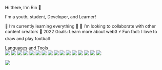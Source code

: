 Hi there, I'm Rin 👋


I'm a youth, student, Developer, and Learner!

🌱 I’m currently learning everything 🤣
👯 I’m looking to collaborate with other content creators
🥅 2022 Goals: Learn more about web3
⚡ Fun fact: I love to draw and play football

Languages and Tools
</br>
<img src=" {https://img.shields.io/badge/Adobe%20Photoshop-31A8FF?style=for-the-badge&logo=Adobe%20Photoshop&logoColor=black} ">
<img src=" https://img.shields.io/badge/Adobe%20XD-470137?style=for-the-badge&logo=Adobe%20XD&logoColor=#FF61F6 ">
<img src=" https://img.shields.io/badge/Figma-F24E1E?style=for-the-badge&logo=figma&logoColor=white ">
<img src=" https://img.shields.io/badge/Visual_Studio_Code-0078D4?style=for-the-badge&logo=visual%20studio%20code&logoColor=white ">
<img src=" https://img.shields.io/badge/GitHub-100000?style=for-the-badge&logo=github&logoColor=white ">
<img src=" https://img.shields.io/badge/HTML5-E34F26?style=for-the-badge&logo=html5&logoColor=white ">
<img src=" https://img.shields.io/badge/CSS3-1572B6?style=for-the-badge&logo=css3&logoColor=white ">
<img src=" https://img.shields.io/badge/Bootstrap-563D7C?style=for-the-badge&logo=bootstrap&logoColor=white ">
<img src=" https://img.shields.io/badge/JavaScript-323330?style=for-the-badge&logo=javascript&logoColor=F7DF1E ">
<img src=" https://img.shields.io/badge/jQuery-0769AD?style=for-the-badge&logo=jquery&logoColor=white ">
<img src=" https://img.shields.io/badge/React-20232A?style=for-the-badge&logo=react&logoColor=61DAFB ">
<img src=" https://img.shields.io/badge/Redux-593D88?style=for-the-badge&logo=redux&logoColor=white ">
<img src=" https://img.shields.io/badge/React_Native-20232A?style=for-the-badge&logo=react&logoColor=61DAFB " >
<img src=" https://img.shields.io/badge/PHP-777BB4?style=for-the-badge&logo=php&logoColor=white " >
<img src=" https://img.shields.io/badge/Laravel-FF2D20?style=for-the-badge&logo=laravel&logoColor=white " >
<img src=" https://img.shields.io/badge/Java-ED8B00?style=for-the-badge&logo=java&logoColor=white " >
</br>

<img src="https://github-readme-stats.vercel.app/api?username=rinnz7o7&&show_icons=true&title_color=ffffff&icon_color=bb2acf&text_color=daf7dc&bg_color=151515">
